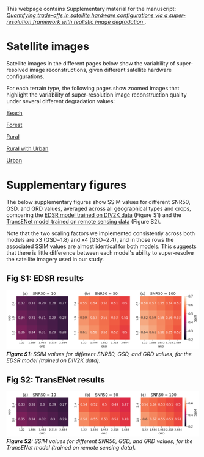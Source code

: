 This webpage contains Supplementary material for the manuscript: <a href="https://arxiv.org/abs/2103.06270"> *Quantifying trade-offs in satellite hardware configurations via a super-resolution framework with realistic image degradation* </a>.

# Satellite images

Satellite images in the different pages below show the variability of super-resolved image reconstructions, given different satellite hardware configurations.

For each terrain type, the following pages show zoomed images that highlight the variability of super-resolution image reconstruction quality under several different degradation values:

[Beach](beach.md)

[Forest](forest.md)

[Rural](rural.md)

[Rural with Urban](rural_w_urban.md)

[Urban](urban.md)

# Supplementary figures

The below supplementary figures show SSIM values for different SNR50, GSD, and GRD values, averaged across all geographical types and crops, comparing the <a href="https://github.com/sanghyun-son/EDSR-PyTorch">EDSR model trained on DIV2K data</a> (Figure S1) and the <a href="https://github.com/Shaosifan/TransENet/">TransENet model trained on remote sensing data</a> (Figure S2).

Note that the two scaling factors we implemented consistently across both models are x3 (GSD=1.8) and x4 (GSD=2.4), and in those rows the associated SSIM values are almost identical for both models. This suggests that there is little difference between each model's ability to super-resolve the satellite imagery used in our study.

## Fig S1: EDSR results

![](plots/meanSSIM_EDSR_by_GSD_GRD_SNR50.png)
***Figure S1:*** *SSIM values for different SNR50, GSD, and GRD values, for the EDSR model (trained on DIV2K data).*

## Fig S2: TransENet results

![](plots/meanSSIM_TransENet-aid_by_GSD_GRD_SNR50.png)
***Figure S2:*** *SSIM values for different SNR50, GSD, and GRD values, for the TransENet model (trained on remote sensing data).*
